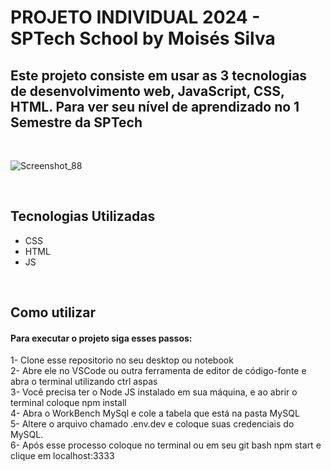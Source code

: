 <h1> PROJETO INDIVIDUAL 2024 - SPTech School by Moisés Silva</h1> 

 <h2> Este projeto consiste em usar as 3 tecnologias de desenvolvimento web, JavaScript, CSS, HTML. Para ver seu nível de aprendizado no 1 Semestre da SPTech </h2> <br>


![Screenshot_88](https://github.com/moisesaraujo2005/Projeto-Individual24/assets/142421651/c5f4a7aa-fd29-4240-85e0-737ce2a6b8aa)

<br> 

<h2>Tecnologias Utilizadas</h2>
<ul>
 <li>CSS</li>
 <li>HTML</li>
 <li>JS</li>
</ul>

<br>

 <h2>Como utilizar</h2>
 <h4>Para executar o projeto siga esses passos:</h4>
 <p>1- Clone esse repositorio no seu desktop ou notebook <br>
    2- Abre ele no VSCode ou outra ferramenta de editor de código-fonte e abra o terminal utilizando ctrl aspas <br>
    3- Você precisa ter o Node JS instalado em sua máquina, e ao abrir o terminal coloque npm install <br>
    4- Abra o WorkBench MySql e cole a tabela que está na pasta MySQL<br> 
    5- Altere o arquivo chamado .env.dev e coloque suas credenciais do MySQL. <br>
    6- Após esse processo coloque no terminal ou em seu git bash npm start e clique em localhost:3333</p>
